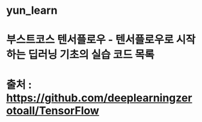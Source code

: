# yun_learn

# 부스트코스 텐서플로우 - 텐서플로우로 시작하는 딥러닝 기초의 실습 코드 목록

# 출처 : https://github.com/deeplearningzerotoall/TensorFlow

